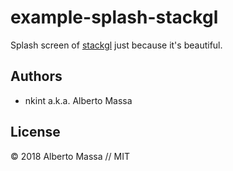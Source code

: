 # example-splash-stackgl

Splash screen of [stackgl](http://stack.gl/) just because it's beautiful.

## Authors

- nkint a.k.a. Alberto Massa

## License

&copy; 2018 Alberto Massa // MIT
